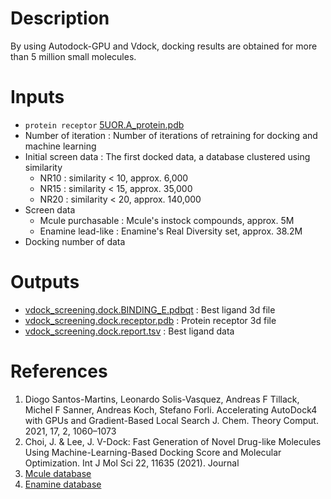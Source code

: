 # Description

By using Autodock-GPU and Vdock, docking results are obtained for more than 5 million small molecules.

# Inputs

- `protein receptor` [5UOR.A_protein.pdb](https://openapi.ad3.io/media/apps/dock_millions/examples/input/5UOR.A_protein.pdb)
- Number of iteration : Number of iterations of retraining for docking and machine learning
- Initial screen data : The first docked data, a database clustered using similarity
  - NR10 : similarity < 10, approx. 6,000
  - NR15 : similarity < 15, approx. 35,000
  - NR20 : similarity < 20, approx. 140,000
- Screen data
  - Mcule purchasable : Mcule's instock compounds, approx. 5M
  - Enamine lead-like : Enamine's Real Diversity set, approx. 38.2M
- Docking number of data

# Outputs

- [vdock_screening.dock.BINDING_E.pdbqt](https://openapi.ad3.io/media/apps/dock_millions/examples/output/vdock_screening.dock.BINDING_E.pdbqt) : Best ligand 3d file
- [vdock_screening.dock.receptor.pdb](https://openapi.ad3.io/media/apps/dock_millions/examples/output/vdock_screening.dock.receptor.pdb) : Protein receptor 3d file
- [vdock_screening.dock.report.tsv](https://openapi.ad3.io/media/apps/dock_millions/examples/output/vdock_screening.dock.report.tsv) : Best ligand data

# References

1. Diogo Santos-Martins, Leonardo Solis-Vasquez, Andreas F Tillack, Michel F Sanner, Andreas Koch, Stefano Forli. Accelerating AutoDock4 with GPUs and Gradient-Based Local Search J. Chem. Theory Comput. 2021, 17, 2, 1060–1073
2. Choi, J. & Lee, J. V-Dock: Fast Generation of Novel Drug-like Molecules Using Machine-Learning-Based Docking Score and Molecular Optimization. Int J Mol Sci 22, 11635 (2021). Journal
3. [Mcule database](https://mcule.com/database/)
4. [Enamine database](https://enamine.net/compound-collections/real-compounds/real-database-subsets)
